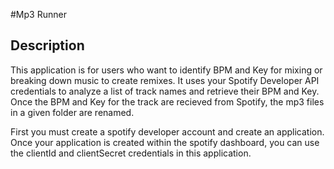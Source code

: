 #Mp3 Runner


## Description
This application is for users who want to identify BPM and Key for mixing or breaking down music to create remixes.
It uses your Spotify Developer API credentials to analyze a list of track names and retrieve their BPM and Key.
Once the BPM and Key for the track are recieved from Spotify, the mp3 files in a given folder are renamed.

First you must create a spotify developer account and create an application. 
Once your application is created within the spotify dashboard, you can use the clientId and clientSecret credentials in this application.
